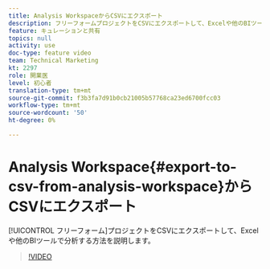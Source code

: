 ```yaml
---
title: Analysis WorkspaceからCSVにエクスポート
description: フリーフォームプロジェクトをCSVにエクスポートして、Excelや他のBIツールで分析する方法を説明します。
feature: キュレーションと共有
topics: null
activity: use
doc-type: feature video
team: Technical Marketing
kt: 2297
role: 開業医
level: 初心者
translation-type: tm+mt
source-git-commit: f3b3fa7d91b0cb21005b57768ca23ed6700fcc03
workflow-type: tm+mt
source-wordcount: '50'
ht-degree: 0%

---
```



# Analysis Workspace{#export-to-csv-from-analysis-workspace}からCSVにエクスポート

[!UICONTROL フリーフォーム]プロジェクトをCSVにエクスポートして、Excelや他のBIツールで分析する方法を説明します。

>[!VIDEO](https://video.tv.adobe.com/v/24712/?quality=12)
